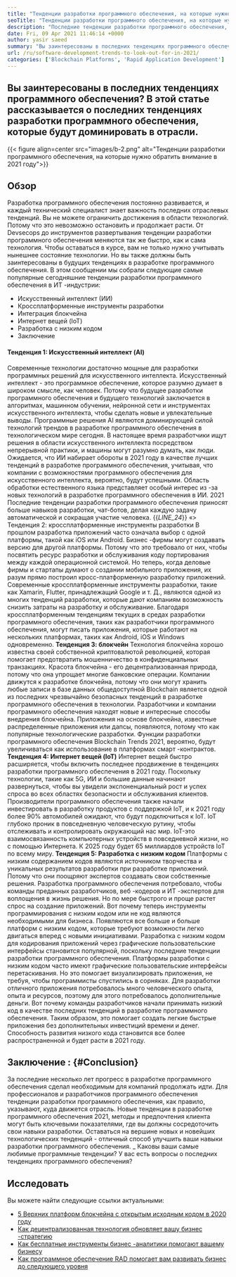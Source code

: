 ```yaml
---
title: "Тенденции разработки программного обеспечения, на которые нужно обратить внимание в 2021 году" 
seoTitle: "Тенденции разработки программного обеспечения, на которые нужно обратить внимание в 2021 году" 
description: "Последние тенденции разработки программного обеспечения, которые будут доминировать в технологическом секторе, включают блокчейн, искусственный интеллект, без кода и более новые тенденции." 
date: Fri, 09 Apr 2021 11:46:14 +0000
author: yasir saeed
summary: "Вы заинтересованы в последних тенденциях программного обеспечения? В этой статье рассказывается о последних тенденциях разработки программного обеспечения, которые будут доминировать в отрасли." 
url: /ru/software-development-trends-to-look-out-for-in-2021/
categories: ['Blockchain Platforms', 'Rapid Application Development']
---
```


## Вы заинтересованы в последних тенденциях программного обеспечения? В этой статье рассказывается о последних тенденциях разработки программного обеспечения, которые будут доминировать в отрасли.

{{< figure align=center src="images/b-2.png" alt="Тенденции разработки программного обеспечения, на которые нужно обратить внимание в 2021 году">}}


##  **Обзор**  
Разработка программного обеспечения постоянно развивается, и каждый технический специалист знает важность последних отраслевых тенденций. Вы не можете ограничить достижения в области технологий. Потому что это невозможно остановить и продолжает расти. От Devsecops до инструментов развертывания тенденции разработки программного обеспечения меняются так же быстро, как и сама технология.
Чтобы оставаться в курсе, вам не только нужно учитывать нынешнее состояние технологии. Но вы также должны быть заинтересованы в будущих тенденциях в разработке программного обеспечения. В этом сообщении мы собрали следующие самые популярные сегодняшние тенденции разработки программного обеспечения в ИТ -индустрии:
  * Искусственный интеллект (ИИ)
  * Кроссплатформенные инструменты разработки
  * Интеграция блокчейна
  * Интернет вещей (IoT)
  * Разработка с низким кодом
  * Заключение

####  **Тенденция 1: Искусственный интеллект (AI)**  
Современные технологии достаточно мощные для разработки программных решений для искусственного интеллекта. Искусственный интеллект - это программное обеспечение, которое разумно думает в широком смысле, как человек. Потому что будущее разработки программного обеспечения и будущего технологий заключается в алгоритмах, машинном обучении, нейронной сети и инструментах искусственного интеллекта, чтобы сделать новые и увлекательные выводы. Программные решения AI являются доминирующей силой технологий трендов в разработке программного обеспечения в технологическом мире сегодня.
В настоящее время разработчики ищут решения в области искусственного интеллекта посредством непрерывной практики, и машины могут разумно думать, как люди. Ожидается, что ИИ набирает обороты в 2021 году в качестве лучших тенденций в разработке программного обеспечения, учитывая, что компании с возможностями программного обеспечения для искусственного интеллекта, вероятно, будут успешными. Область обработки естественного языка представляет особый интерес из -за новых технологий в разработке программного обеспечения в ИИ. 2021 Последние тенденции разработки программного обеспечения приносят больше навыков разработки, чат-ботов, делая каждую задачу автоматической и сокращая участие человека.
{{_LINE_24_}}
«> Тенденция 2: кроссплатформенные инструменты разработки
В прошлом разработка приложений часто означала выбор с одной платформы, такой как iOS или Android. Бизнес -фирмы могут создавать версию для другой платформы. Потому что это требовало от них, чтобы посвятить ресурс разработки и обслуживания коду портирования между каждой операционной системой. Но теперь, когда деловые фирмы и стартапы думают о создании мобильного приложения, их разум прямо построил кросс-платформенную разработку приложений.
Современные кроссплатформенные инструменты разработки, такие как Xamarin, Flutter, принадлежащий Google и т. Д., являются одной из многих тенденций разработки, которые дают компаниям возможность снизить затраты на разработку и обслуживание. Благодаря кроссплатформенным тенденциям текущих в средах разработки программного обеспечения, таких как разработчики программного обеспечения, могут писать приложения, которые работают на нескольких платформах, таких как Android, iOS и Windows одновременно.
 **Тенденция 3: блокчейн** 
Технология блокчейна хорошо известна своей собственной криптовалютой революцией, которая помогает предотвратить мошенничество в конфиденциальных транзакциях. Красота блокчейна - его децентрализованная природа, потому что она упрощает многие банковские операции. Компании движутся к разработке блокчейна, потому что они могут хранить любые записи в базе данных общедоступной
Blockchain является одной из последних чрезвычайно безопасных тенденций в разработке программного обеспечения в технологии. Разработчики и компании программного обеспечения находят новые и интересные способы внедрения блокчейна. Приложения на основе блокчейна, известные распределенные приложения или дапсы, появляются, потому что как популярные технологические разработки. Функции разработки программного обеспечения Blockchain Trends 2021, вероятно, будут увеличиваться как использование в платформах смарт -контрактов.
 **Тенденция 4: Интернет вещей (IoT)** 
Интернет вещей быстро расширяется, чтобы включить последнее продвижение в тенденциях разработки программного обеспечения в 2021 году. Поскольку технологии, такие как 5G, ИИ и большие данные начинают развернуться, чтобы вы увидели экспоненциальный рост и успех спроса во всех областях безопасности и обслуживания клиентов. Производители программного обеспечения также начали инвестировать в разработку продуктов с поддержкой IoT, и к 2021 году более 90% автомобилей ожидают, что будут подключиться к IoT.
IoT глубоко проник в повседневную человеческую рутину, чтобы отслеживать и контролировать окружающий нас мир. IoT-это взаимосвязанность компьютерных устройств в повседневной жизни, но с помощью Интернета. К 2025 году будет 65 миллиардов устройств IoT по всему миру.
 **Тенденция 5: Разработка с низким кодом** 
Платформы с низким содержанием кодов являются источником творчества и уникальных результатов разработки при разработке приложений. Потому что они поощряют экспертов создавать свои собственные решения. Разработка программного обеспечения потребовало, чтобы команды преданных разработчиков, веб -кодеров и ИТ -экспертов для воплощения в жизнь решения. Но по мере быстрого и проще растет спрос на создание приложений. Вот почему теперь инструменты программирования с низким кодом или не код являются необходимыми для бизнеса. Появляются все больше и больше платформ с низким кодом, которые требуют возможности легко двигаться вперед с новыми инициативами.
Разработка с низким кодом для кодирования приложений через графические пользовательские интерфейсы становится популярной, поскольку последние тенденции разработки программного обеспечения. Платформы разработки с низким кодом часто имеют графические пользовательские интерфейсы перетаскивания. Но это помогает визуализировать приложения, не требуя, чтобы программисты спустились в сорняках. Для разработки отличного приложения потребовалось много человеческого опыта, опыта и ресурсов, поэтому для этого потребовалось дополнительные деньги. Вот почему команды разработчиков начали принимать низкий код в качестве последних тенденций в разработке программного обеспечения. Таким образом, это помогает создать легкие быстрые приложения без дополнительных инвестиций времени и денег. Способность развития низкого кода становится все более распространенной и будет расти в 2021 году.

##  **Заключение**  : {#Conclusion}

За последние несколько лет прогресс в разработке программного обеспечения сделал необходимым для компаний продолжать идти. Для профессионалов и разработчиков программного обеспечения тенденции разработки программного обеспечения, как правило, указывают, куда движется отрасль. Новые тенденции в разработке программного обеспечения 2021, методы и предпочтения клиента могут быть ключевыми показателями, где вы должны сосредоточить свои навыки разработки. Оставаться на вершине новых и новейших технологических тенденций - отличный способ улучшить ваши навыки разработки программного обеспечения.
_ Каковы ваши самые любимые программные тенденции? У вас есть вопросы о последних тенденциях программного обеспечения?

## Исследовать
Вы можете найти следующие ссылки актуальными:
  * [5 Верхних платформ блокчейна с открытым исходным кодом в 2020 году][2]
  * [Как децентрализованная технология обновляет вашу бизнес -стратегию][3]
  * [Как бесплатные инструменты бизнес -аналитики помогают вашему бизнесу][4]
  * [Как программное обеспечение RAD помогает вам развивать бизнес до следующего уровня][5]



 [1]: mailto:yasir.saeed@aspose.com
 [2]: https://blog.containerize.com/blockchain-platforms/top-5-open-source-blockchain-platforms-in-2020/
 [3]: https://blog.containerize.com/2020/11/27/how-decentralized-technology-upgrades-your-business-strategy/
 [4]: https://blog.containerize.com/2021/03/12/how-free-business-analytics-tools-assist-your-business/
 [5]: https://blog.containerize.com/rapid-application-development/rapid-application-development-software-for-business-rad/
